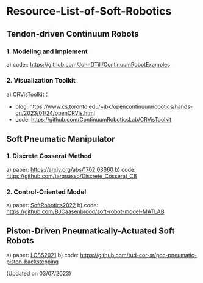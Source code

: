 # Resource-List-of-Soft-Robotics

## Tendon-driven Continuum Robots

### 1. Modeling and implement
a)  code:: https://github.com/JohnDTill/ContinuumRobotExamples

### 2. Visualization Toolkit
a) CRVisToolkit：
  - blog: https://www.cs.toronto.edu/~jbk/opencontinuumrobotics/hands-on/2023/01/24/openCRVis.html
  - code: https://github.com/ContinuumRoboticsLab/CRVisToolkit

## Soft Pneumatic Manipulator

### 1. Discrete Cosserat Method
a) paper: https://arxiv.org/abs/1702.03660
b) code: https://github.com/tarquasso/Discrete_Cosserat_CB

### 2. Control-Oriented Model
a) paper: [SoftRobotics2022](https://www.liebertpub.com/doi/abs/10.1089/soro.2021.0035)
b) code: https://github.com/BJCaasenbrood/soft-robot-model-MATLAB

## Piston-Driven Pneumatically-Actuated Soft Robots
a) paper: [LCSS2021](https://ieeexplore.ieee.org/abstract/document/9644579?casa_token=SLjJFd8ziJMAAAAA:3fJ-3HpUeXgfJncWV3itUIdBWVhqz_pGOiixmRAEsmckpdD0UMToQxFop6WTh5V2zYbmtK8fc44)
b) code: https://github.com/tud-cor-sr/pcc-pneumatic-piston-backstepping


(Updated on 03/07/2023)



